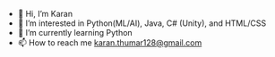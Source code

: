 - 👋 Hi, I’m Karan
- 👀 I’m interested in Python(ML/AI), Java, C# (Unity), and HTML/CSS
- 🌱 I’m currently learning Python
- 📫 How to reach me karan.thumar128@gmail.com

<!---
Karanmbt/Karanmbt is a ✨ special ✨ repository because its `README.md` (this file) appears on your GitHub profile.
You can click the Preview link to take a look at your changes.
--->
